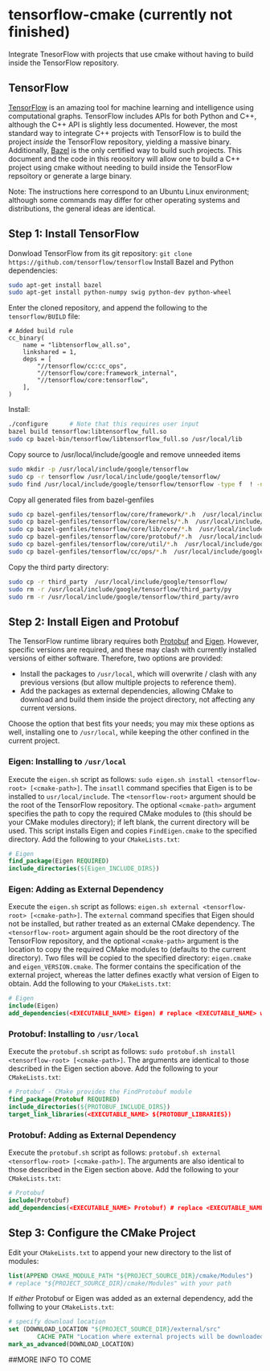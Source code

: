 # tensorflow-cmake (currently not finished)
Integrate TnesorFlow with projects that use cmake without having to build inside the TensorFlow repository.

## TensorFlow
[TensorFlow](https://www.tensorflow.org/) is an amazing tool for machine learning and intelligence using computational graphs.
TensorFlow includes APIs for both Python and C++, although the C++ API is slightly less documented.  However, the most standard
way to integrate C++ projects with TensorFlow is to build the project *inside* the TensorFlow repository, yielding a massive binary.
Additionally, [Bazel](http://www.bazel.io/) is the only certified way to build such projects. This document and the code in this
reoository will allow one to build a C++ project using cmake without needing to build inside the TensorFlow repsoitory or generate a
large binary.

Note: The instructions here correspond to an Ubuntu Linux environment; although some commands may differ for other operating systems and distributions, the general ideas are identical.

## Step 1: Install TensorFlow
Donwload TensorFlow from its git repository: `git clone https://github.com/tensorflow/tensorflow`
Install Bazel and Python dependencies: 
```bash
sudo apt-get install bazel
sudo apt-get install python-numpy swig python-dev python-wheel
```
Enter the cloned repository, and append the following to the `tensorflow/BUILD` file:
```
# Added build rule
cc_binary(
    name = "libtensorflow_all.so",
    linkshared = 1,
    deps = [
        "//tensorflow/cc:cc_ops",
        "//tensorflow/core:framework_internal",
        "//tensorflow/core:tensorflow",
    ],
)
```
Install:
```bash
./configure      # Note that this requires user input
bazel build tensorflow:libtensorflow_full.so
sudo cp bazel-bin/tensorflow/libtensorflow_full.so /usr/local/lib
```
Copy source to /usr/local/include/google and remove unneeded items
```bash
sudo mkdir -p /usr/local/include/google/tensorflow
sudo cp -r tensorflow /usr/local/include/google/tensorflow/
sudo find /usr/local/include/google/tensorflow/tensorflow -type f  ! -name "*.h" -delete
```
Copy all generated files from bazel-genfiles
```bash
sudo cp bazel-genfiles/tensorflow/core/framework/*.h  /usr/local/include/google/tensorflow/tensorflow/core/framework
sudo cp bazel-genfiles/tensorflow/core/kernels/*.h  /usr/local/include/google/tensorflow/tensorflow/core/kernels
sudo cp bazel-genfiles/tensorflow/core/lib/core/*.h  /usr/local/include/google/tensorflow/tensorflow/core/lib/core
sudo cp bazel-genfiles/tensorflow/core/protobuf/*.h  /usr/local/include/google/tensorflow/tensorflow/core/protobuf
sudo cp bazel-genfiles/tensorflow/core/util/*.h  /usr/local/include/google/tensorflow/tensorflow/core/util
sudo cp bazel-genfiles/tensorflow/cc/ops/*.h  /usr/local/include/google/tensorflow/tensorflow/cc/ops
```
Copy the third party directory:
```bash
sudo cp -r third_party  /usr/local/include/google/tensorflow/
sudo rm -r /usr/local/include/google/tensorflow/third_party/py
sudo rm -r /usr/local/include/google/tensorflow/third_party/avro
```


## Step 2: Install Eigen and Protobuf
The TensorFlow runtime library requires both [Protobuf](https://developers.google.com/protocol-buffers/) and [Eigen](http://eigen.tuxfamily.org/index.php?title=Main_Page).
However, specific versions are required, and these may clash with currently installed versions of either software.  Therefore, two options are
provided:

- Install the packages to `/usr/local`, which will overwrite / clash with any previous versions (but allow multiple projects to reference them).
- Add the packages as external dependencies, allowing CMake to download and build them
inside the project directory, not affecting any current versions.

Choose the option that best fits your needs; you may mix these options as well, installing one to `/usr/local`, while keeping the other confined in the current project.

### Eigen: Installing to `/usr/local`
Execute the `eigen.sh` script as follows: `sudo eigen.sh install <tensorflow-root> [<cmake-path>]`. The `insatll` command specifies that Eigen is to be installed to 
`usr/local/include`. The `<tensorflow-root>` argument should be the root of the TensorFlow repository. The optional `<cmake-path>` argument specifies the path to
copy the required CMake modules to (this should be your CMake modules directory); if left blank, the current directory will be used. This script installs Eigen
and copies `FindEigen.cmake` to the specified directory.  Add the following to your `CMakeLists.txt`:
```CMake
# Eigen
find_package(Eigen REQUIRED)
include_directories(${Eigen_INCLUDE_DIRS})
```

### Eigen: Adding as External Dependency
Execute the `eigen.sh` script as follows: `eigen.sh external <tensorflow-root> [<cmake-path>]`. The `external` command specifies that Eigen should not be 
installed, but rather treated as an external CMake dependency. The `<tensorflow-root>` argument again should be the root directory of the TensorFlow repository,
and the optional `<cmake-path>` argument is the location to copy the required CMake modules to (defaults to the current directory).  Two files will be copied
to the specified directory: `eigen.cmake` and `eigen_VERSION.cmake`. The former contains the specification of the external project, whereas the latter defines
exactly what version of Eigen to obtain.  Add the following to your `CMakeLists.txt`:
```CMake
# Eigen
include(Eigen)
add_dependencies(<EXECUTABLE_NAME> Eigen) # replace <EXECUTABLE_NAME> with name of executable
```


### Protobuf: Installing to `/usr/local`
Execute the `protobuf.sh` script as follows: `sudo protobuf.sh install <tensorflow-root> [<cmake-path>]`. The arguments are identical to those described in the Eigen
section above.  Add the following to your `CMakeLists.txt`:
```CMake
# Protobuf - CMake provides the FindProtobuf module
find_package(Protobuf REQUIRED)
include_directories(${PROTOBUF_INCLUDE_DIRS})
target_link_libraries(<EXECUTABLE_NAME> ${PROTOBUF_LIBRARIES})
```

### Protobuf: Adding as External Dependency
Execute the `protobuf.sh` script as follows: `protobuf.sh external <tensorflow-root> [<cmake-path>]`. The arguments are also identical to those described in the Eigen
section above.  Add the following to your `CMakeLists.txt`:
```CMake
# Protobuf
include(Protobuf)
add_dependencies(<EXECUTABLE_NAME> Protobuf) # replace <EXECUTABLE_NAME> with name of executable
```

## Step 3: Configure the CMake Project

Edit your `CMakeLists.txt` to append your new directory to the list of modules:
```CMake
list(APPEND CMAKE_MODULE_PATH "${PROJECT_SOURCE_DIR}/cmake/Modules")
# replace "${PROJECT_SOURCE_DIR}/cmake/Modules" with your path
```
If *either* Protobuf or Eigen was added as an external dependency, add the follwing to your `CMakeLists.txt`:
 
```CMake
# specify download location
set (DOWNLOAD_LOCATION "${PROJECT_SOURCE_DIR}/external/src"
        CACHE PATH "Location where external projects will be downloaded.")
mark_as_advanced(DOWNLOAD_LOCATION)
```

##MORE INFO TO COME
